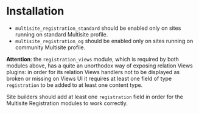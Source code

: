 # Installation

- `multisite_registration_standard` should be enabled only on sites running on standard Multisite profile. 
- `multisite_registration_og` should be enabled only on sites running on community Multisite profile.

**Attention**: the `registration_views` module, which is required by both modules above, has a quite an unorthodox way
of exposing relation Views plugins: in order for its relation Views handlers not to be displayed as broken or missing on
Views UI it requires at least one field of type `registration` to be added to at least one content type. 

Site builders should add at least one `registration` field in order for the Multisite Registration modules to work
correctly.
